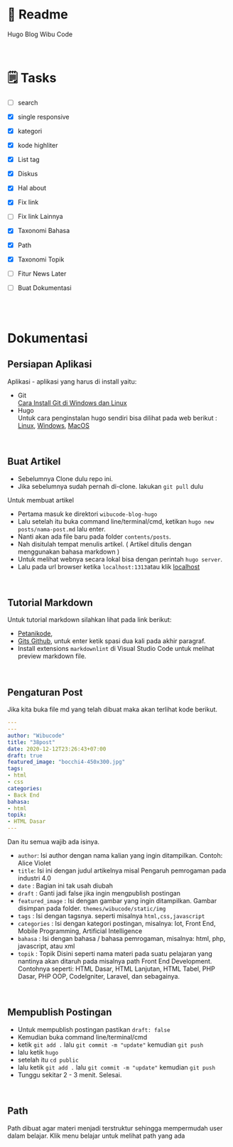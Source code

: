 
# 📎 Readme

Hugo Blog Wibu Code

<br>

# 🗒 Tasks

- [ ] search
- [x] single responsive
- [x] kategori
- [x] kode highliter
- [x] List tag
- [x] Diskus
- [x] Hal about
- [x] Fix link
- [ ] Fix link Lainnya
- [x] Taxonomi Bahasa
- [x] Path
- [x] Taxonomi Topik
- [ ] Fitur News Later
- [ ] Buat Dokumentasi  


<br><br>
# Dokumentasi
## Persiapan Aplikasi
Aplikasi - aplikasi yang harus di install yaitu:
- Git <br/>
  [Cara Install Git di Windows dan Linux](https://www.petanikode.com/git-install/)
- Hugo  
Untuk cara penginstalan hugo sendiri bisa dilihat pada web berikut : 
[Linux](https://www.petanikode.com/membuat-blog-dengan-hugo/), [Windows](https://brionz.blogspot.com/2017/08/cara-mudah-install-hugo-pada-windows-7-8-10.html), [MacOS](https://discourse.gohugo.io/t/howto-install-hugo-on-mac/768)



&nbsp;
## Buat Artikel
* Sebelumnya Clone dulu repo ini.  
* Jika sebelumnya sudah pernah di-clone. lakukan `git pull` dulu  

Untuk membuat artikel 
* Pertama masuk ke direktori `wibucode-blog-hugo`
* Lalu setelah itu buka command line/terminal/cmd, ketikan `hugo new posts/nama-post.md` lalu enter.  
* Nanti akan ada file baru pada folder `contents/posts`. 
* Nah disitulah tempat menulis artikel. ( Artikel ditulis dengan menggunakan bahasa markdown ) 
* Untuk melihat webnya secara lokal bisa dengan perintah `hugo server`. 
* Lalu pada url browser ketika `localhost:1313`atau klik [localhost](https://localhost:1313)


&nbsp;
## Tutorial Markdown
Untuk tutorial markdown silahkan lihat pada link berikut: 
* [Petanikode](https://www.petanikode.com/markdown-pemula/), 
* [Gits Github](https://guides.github.com/features/mastering-markdown/), untuk enter ketik spasi dua kali pada akhir paragraf.
* Install extensions `markdownlint` di Visual Studio Code untuk melihat preview markdown file.


&nbsp;
## Pengaturan Post
Jika kita buka file md yang telah dibuat maka akan terlihat kode berikut.
```yaml
---
---
author: "Wibucode"
title: "38post"
date: 2020-12-12T23:26:43+07:00
draft: true
featured_image: "bocchi4-450x300.jpg"
tags: 
- html
- css
categories:
- Back End
bahasa:
- html
topik:
- HTML Dasar
---
```
Dan itu semua wajib ada isinya.
- `author`: Isi author dengan nama kalian yang ingin ditampilkan. Contoh: Alice Violet
- `title`: Isi ini dengan judul artikelnya misal Pengaruh pemrogaman pada industri 4.0
- `date` : Bagian ini tak usah diubah
- `draft` : Ganti jadi false jika ingin mengpublish postingan
- `featured_image` : Isi dengan gambar yang ingin ditampilkan. Gambar disimpan pada folder. `themes/wibucode/static/img` 
- `tags` : Isi dengan tagsnya. seperti misalnya `html,css,javascript`
- `categories` : Isi dengan kategori postingan, misalnya: Iot, Front End, Mobile Programming, Artificial Intelligence
- `bahasa` : Isi dengan bahasa / bahasa pemrogaman, misalnya: html, php, javascript, atau xml
- `topik` : Topik Disini seperti nama materi pada suatu pelajaran yang nantinya akan ditaruh pada misalnya path Front End Development. Contohnya seperti: HTML Dasar, HTML Lanjutan, HTML Tabel, PHP Dasar, PHP OOP, CodeIgniter, Laravel, dan sebagainya.

&nbsp;
## Mempublish Postingan
* Untuk mempublish postingan pastikan `draft: false`
* Kemudian buka command line/terminal/cmd
* ketik `git add .` lalu `git commit -m "update"` kemudian `git push`
* lalu ketik `hugo`
* setelah itu `cd public`
* lalu ketik `git add .` lalu `git commit -m "update"` kemudian `git push`
* Tunggu sekitar 2 - 3 menit. Selesai.

&nbsp;
## Path
Path dibuat agar materi menjadi terstruktur sehingga mempermudah user dalam belajar. Klik menu belajar untuk melihat path yang ada

